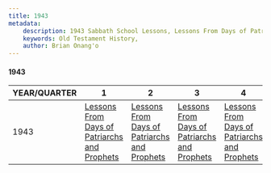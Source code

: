 ```yaml
---
title: 1943
metadata:
    description: 1943 Sabbath School Lessons, Lessons From Days of Patriarchs and Prophets, Lessons From Days of Patriarchs and Prophets, Lessons From Days of Patriarchs and Prophets, Lessons From Days of Patriarchs and Prophets
    keywords: Old Testament History,
    author: Brian Onang'o
---
```


#### 1943

YEAR/QUARTER |   1  | 2| 3| 4
-------------|------------|---|--|---
1943   |  [Lessons From Days of Patriarchs and Prophets](/1941-1950/1943/quarter1) | [Lessons From Days of Patriarchs and Prophets](/1941-1950/1943/quarter2) | [Lessons From Days of Patriarchs and Prophets](/1941-1950/1943/quarter3) | [Lessons From Days of Patriarchs and Prophets](/1941-1950/1943/quarter4) |
 